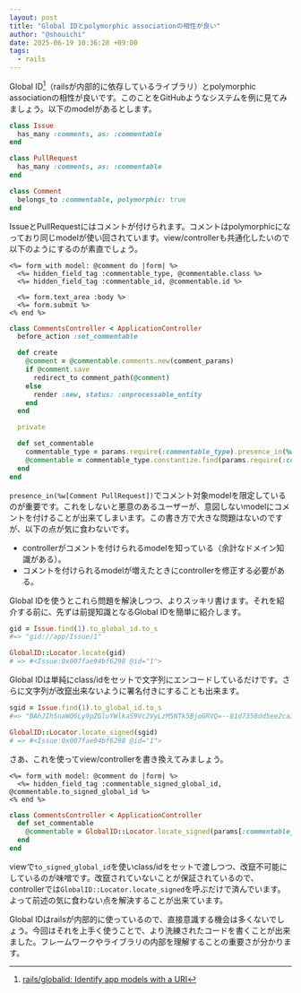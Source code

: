 ```yaml
---
layout: post
title: "Global IDとpolymorphic associationの相性が良い"
author: "@shouichi"
date: 2025-06-19 10:36:28 +09:00
tags:
  - rails
---
```


Global ID[^1]（railsが内部的に依存しているライブラリ）とpolymorphic associationの相性が良いです。このことをGitHubようなシステムを例に見てみましょう。以下のmodelがあるとします。

[^1]: [rails/globalid: Identify app models with a URI](https://github.com/rails/globalid)

```ruby
class Issue
  has_many :comments, as: :commentable
end

class PullRequest
  has_many :comments, as: :commentable
end

class Comment
  belongs_to :commentable, polymorphic: true
end
```

IssueとPullRequestにはコメントが付けられます。コメントはpolymorphicになっており同じmodelが使い回されています。view/controllerも共通化したいので以下のようにするのが素直でしょう。

```erb
<%= form_with model: @comment do |form| %>
  <%= hidden_field_tag :commentable_type, @commentable.class %>
  <%= hidden_field_tag :commentable_id, @commentable.id %>

  <%= form.text_area :body %>
  <%= form.submit %>
<% end %>
```

```ruby
class CommentsController < ApplicationController
  before_action :set_commentable

  def create
    @comment = @commentable.comments.new(comment_params)
    if @comment.save
      redirect_to comment_path(@comment)
    else
      render :new, status: :unprocessable_entity
    end
  end

  private

  def set_commentable
    commentable_type = params.require(:commentable_type).presence_in(%w[Comment PullRequest]) || raise ActionController::BadRequest
    @commentable = commentable_type.constantize.find(params.require(:commentable_id)
  end
end
```

`presence_in(%w[Comment PullRequest])`でコメント対象modelを限定しているのが重要です。これをしないと悪意のあるユーザーが、意図しないmodelにコメントを付けることが出来てしまいます。この書き方で大きな問題はないのですが、以下の点が気に食わないです。

- controllerがコメントを付けられるmodelを知っている（余計なドメイン知識がある）。
- コメントを付けられるmodelが増えたときにcontrollerを修正する必要がある。

Global IDを使うとこれら問題を解決しつつ、よりスッキリ書けます。それを紹介する前に、先ずは前提知識となるGlobal IDを簡単に紹介します。

```ruby
gid = Issue.find(1).to_global_id.to_s
#=> "gid://app/Issue/1"

GlobalID::Locator.locate(gid)
# => #<Issue:0x007fae94bf6298 @id="1">
```

Global IDは単純にclass/idをセットで文字列にエンコードしているだけです。さらに文字列が改竄出来ないように署名付きにすることも出来ます。

```ruby
sgid = Issue.find(1).to_global_id.to_s
#=> "BAhJIh5naWQ6Ly9pZGluYWlkaS9Vc2VyLzM5NTk5BjoGRVQ=--81d7358dd5ee2ca33189bb404592df5e8d11420e"

GlobalID::Locator.locate_signed(sgid)
# => #<Issue:0x007fae94bf6298 @id="1">
```

さあ、これを使ってview/controllerを書き換えてみましょう。

```erb
<%= form_with model: @comment do |form| %>
  <%= hidden_field_tag :commentable_signed_global_id, @commentable.to_signed_global_id %>
<% end %>
```

```ruby
class CommentsController < ApplicationController
  def set_commentable
    @commentable = GlobalID::Locator.locate_signed(params[:commentable_signed_global_id]) || raise(ActiveRecord::RecordNotFound)
  end
end
```

viewで`to_signed_global_id`を使いclass/idをセットで渡しつつ、改竄不可能にしているのが味噌です。改竄されていないことが保証されているので、controllerでは`GlobalID::Locator.locate_signed`を呼ぶだけで済んでいます。よって前述の気に食わない点を解決することが出来ています。

Global IDはrailsが内部的に使っているので、直接意識する機会は多くないでしょう。今回はそれを上手く使うことで、より洗練されたコードを書くことが出来ました。フレームワークやライブラリの内部を理解することの重要さが分かります。
